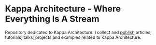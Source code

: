 # Kappa Architecture - Where Everything Is A Stream

Repository dedicated to Kappa Architecture. I collect and [publish](http://kappa-architecture.com) articles, tutorials, talks, projects and examples related to Kappa Architecture.
